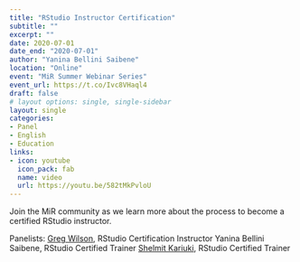 ```yaml
---
title: "RStudio Instructor Certification"
subtitle: ""
excerpt: ""
date: 2020-07-01
date_end: "2020-07-01"
author: "Yanina Bellini Saibene"
location: "Online"
event: "MiR Summer Webinar Series"
event_url: https://t.co/Ivc8VHaql4
draft: false
# layout options: single, single-sidebar
layout: single
categories:
- Panel
- English
- Education
links:
- icon: youtube
  icon_pack: fab
  name: video
  url: https://youtu.be/582tMkPvloU
---
```


Join the MiR community as we learn more about the process to become a certified RStudio instructor.

Panelists:
[Greg Wilson](https://twitter.com/gvwilson), RStudio Certification Instructor 
Yanina Bellini Saibene, RStudio Certified Trainer
[Shelmit Kariuki](https://twitter.com/Shel_Kariuki), RStudio Certified Trainer

